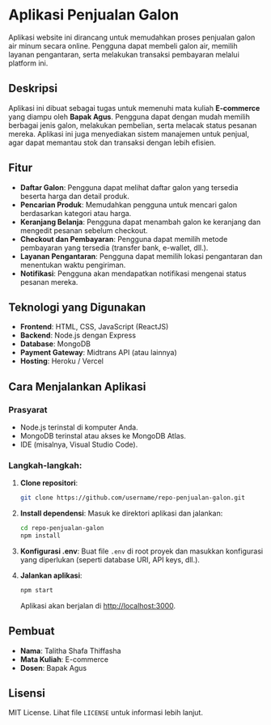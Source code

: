 # Aplikasi Penjualan Galon

Aplikasi website ini dirancang untuk memudahkan proses penjualan galon air minum secara online. Pengguna dapat membeli galon air, memilih layanan pengantaran, serta melakukan transaksi pembayaran melalui platform ini.

## Deskripsi

Aplikasi ini dibuat sebagai tugas untuk memenuhi mata kuliah **E-commerce** yang diampu oleh **Bapak Agus**. Pengguna dapat dengan mudah memilih berbagai jenis galon, melakukan pembelian, serta melacak status pesanan mereka. Aplikasi ini juga menyediakan sistem manajemen untuk penjual, agar dapat memantau stok dan transaksi dengan lebih efisien.

## Fitur

- **Daftar Galon**: Pengguna dapat melihat daftar galon yang tersedia beserta harga dan detail produk.
- **Pencarian Produk**: Memudahkan pengguna untuk mencari galon berdasarkan kategori atau harga.
- **Keranjang Belanja**: Pengguna dapat menambah galon ke keranjang dan mengedit pesanan sebelum checkout.
- **Checkout dan Pembayaran**: Pengguna dapat memilih metode pembayaran yang tersedia (transfer bank, e-wallet, dll.).
- **Layanan Pengantaran**: Pengguna dapat memilih lokasi pengantaran dan menentukan waktu pengiriman.
- **Notifikasi**: Pengguna akan mendapatkan notifikasi mengenai status pesanan mereka.

## Teknologi yang Digunakan

- **Frontend**: HTML, CSS, JavaScript (ReactJS)
- **Backend**: Node.js dengan Express
- **Database**: MongoDB
- **Payment Gateway**: Midtrans API (atau lainnya)
- **Hosting**: Heroku / Vercel

## Cara Menjalankan Aplikasi

### Prasyarat

- Node.js terinstal di komputer Anda.
- MongoDB terinstal atau akses ke MongoDB Atlas.
- IDE (misalnya, Visual Studio Code).

### Langkah-langkah:

1. **Clone repositori**:
    ```bash
    git clone https://github.com/username/repo-penjualan-galon.git
    ```
2. **Install dependensi**:
    Masuk ke direktori aplikasi dan jalankan:
    ```bash
    cd repo-penjualan-galon
    npm install
    ```
3. **Konfigurasi .env**:
    Buat file `.env` di root proyek dan masukkan konfigurasi yang diperlukan (seperti database URI, API keys, dll.).
   
4. **Jalankan aplikasi**:
    ```bash
    npm start
    ```
    Aplikasi akan berjalan di [http://localhost:3000](http://localhost:3000).

## Pembuat

- **Nama**: Talitha Shafa Thiffasha
- **Mata Kuliah**: E-commerce
- **Dosen**: Bapak Agus

## Lisensi

MIT License. Lihat file `LICENSE` untuk informasi lebih lanjut.
